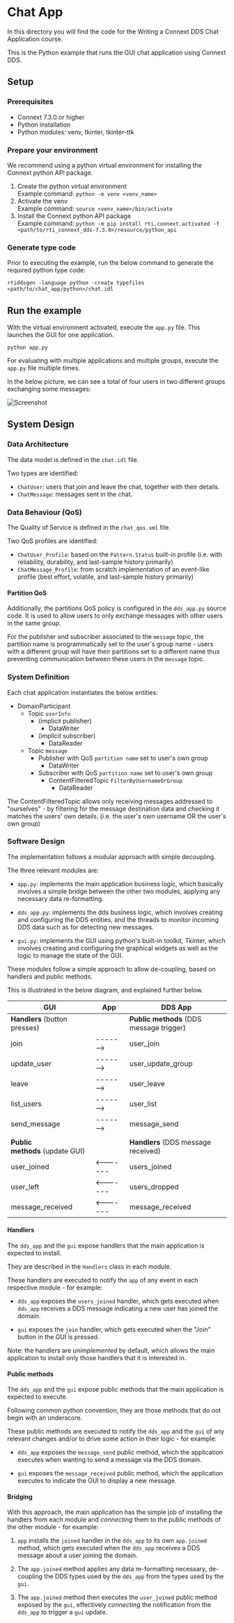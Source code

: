 # Chat App

In this directory you will find the code for the Writing a Connext DDS Chat Application course.

This is the Python example that runs the GUI chat application using Connext DDS.

## Setup

### Prerequisites

* Connext 7.3.0 or higher
* Python installation
* Python modules: venv, tkinter, tkinter-ttk

### Prepare your environment

We recommend using a python virtual environment for installing the Connext python API package.

1. Create the python virtual environment   
  Example command: `python -m venv <venv_name>`
1. Activate the venv  
  Example command: `source <venv_name>/bin/activate`
1. Install the Connext python API package  
  Example command: `python -m pip install rti.connext.activated -f <path/to/rti_connext_dds-7.3.0>/resource/python_api`

### Generate type code

Prior to executing the example, run the below command to generate the required python type code:

`rtiddsgen -language python -create typefiles <path/to/chat_app/python>/chat.idl`

## Run the example

With the virtual environment activated, execute the `app.py` file. This launches the GUI for one application.

`python app.py`

For evaluating with multiple applications and multiple groups, execute the `app.py` file multiple times.

In the below picture, we can see a total of four users in two different groups exchanging some messages:

![Screenshot](./screenshot.png "Example")

## System Design 

### Data Architecture

The data model is defined in the `chat.idl` file. 

Two types are identified:

- `ChatUser`: users that join and leave the chat, together with their details.
- `ChatMessage`: messages sent in the chat.

### Data Behaviour (QoS)

The Quality of Service is defined in the `chat_qos.xml` file.

Two QoS profiles are identified:

- `ChatUser_Profile`: based on the `Pattern.Status` built-in profile (i.e. with reliability, durability, and last-sample history primarily)
- `ChatMessage_Profile`: from scratch implementation of an event-like profile (best effort, volatile, and last-sample history primarily)

#### Partition QoS

Additionally, the partitions QoS policy is configured in the `dds_app.py` source code. It is used to allow users to only exchange messages with other users in the same group.

For the publisher and subscriber associated to the `message` topic, the partition name is programmatically set to the user's group name - users with a different group will have their partitions set to a different name thus preventing communication between these users in the `message` topic.

### System Definition

Each chat application instantiates the below entities:

- DomainParticipant
  - Topic `userInfo` 
    - (implicit publisher)
      - DataWriter
    - (implicit subscriber)
      - DataReader
  - Topic `message`
    - Publisher with QoS `partition name` set to user's own group
      - DataWriter
    - Subscriber with QoS `partition name` set to user's own group
      - ContentFilteredTopic `FilterByUsernameOrGroup`
        - DataReader

The ContentFilteredTopic allows only receiving messages addressed to "ourselves" - by filtering for the message destination data and checking it matches the users' own details. (i.e. the user's own username OR the user's own group)

### Software Design

The implementation follows a modular approach with simple decoupling.

The three relevant modules are:

* `app.py`: implements the main application business logic, which basically involves a simple bridge between the other two modules, applying any necessary data re-formatting.

* `dds_app.py`: implements the dds business logic, which involves creating and configuring the DDS entities, and the threads to monitor incoming DDS data such as for detecting new messages.

* `gui.py`: implements the GUI using python's built-in toolkit, Tkinter, which involves creating and configuring the graphical widgets as well as the logic to manage the state of the GUI.

These modules follow a simple approach to allow de-coupling, based on handlers and public methods.

This is illustrated in the below diagram, and explained further below.

| GUI                             | App      | DDS App                                  |
| ------------------------------- | -------- | ---------------------------------------- |
| **Handlers** (button presses)   |          | **Public methods** (DDS message trigger) |
| join                            | -------> | user_join                                |
| update_user                     | -------> | user_update_group                        |
| leave                           | -------> | user_leave                               |
| list_users                      | -------> | user_list                                |
| send_message                    | -------> | message_send                             |
|                                 |          |                                          |
| **Public methods** (update GUI) |          | **Handlers** (DDS message received)      |
| user_joined                     | <------- | users_joined                             |
| user_left                       | <------- | users_dropped                            |
| message_received                | <------- | message_received                         |

#### Handlers

The `dds_app` and the `gui` expose handlers that the main application is expected to install.

They are described in the `Handlers` class in each module.

These handlers are executed to notify the `app` of any event in each respective module - for example:

* `dds_app` exposes the `users_joined` handler, which gets executed when `dds_app` receives a DDS message indicating a new user has joined the domain.

* `gui` exposes the `join` handler, which gets executed when the "Join" button in the GUI is pressed.

Note: the handlers are *unimplemented* by default, which allows the main application to install only those handlers that it is interested in.

#### Public methods

The `dds_app` and the `gui` expose public methods that the main application is expected to execute.

Following common python convention, they are those methods that do not begin with an underscore.

These public methods are executed to notify the `dds_app` and the `gui` of any relevant changes and/or to drive some action in their logic - for example:

* `dds_app` exposes the `message_send` public method, which the application executes when wanting to send a message via the DDS domain.

* `gui` exposes the `message_received` public method, which the application executes to indicate the GUI to display a new message.

#### Bridging

With this approach, the main application has the simple job of installing the handlers from each module and *connecting* them to the public methods of the other module - for example: 

1. `app` installs the `joined` handler in the `dds_app` to its own `app.joined` method, which gets executed when the `dds_app` receives a DDS message about a user joining the domain.

2. The `app.joined` method applies any data re-formatting necessary, de-coupling the DDS types used by the `dds_app` from the types used by the `gui`.

3. The `app.joined` method then executes the `user_joined` public method exposed by the `gui`, effectively *connecting* the notification from the `dds_app` to trigger a `gui` update.
